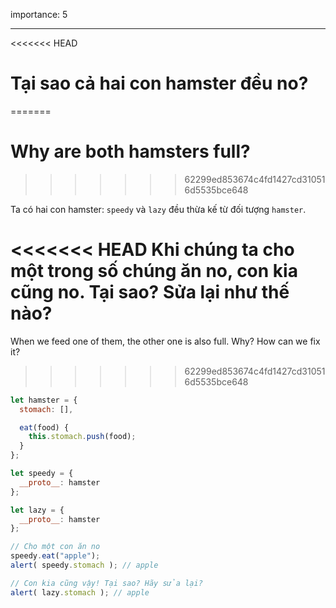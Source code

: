importance: 5

---

<<<<<<< HEAD
# Tại sao cả hai con hamster đều no?
=======
# Why are both hamsters full?
>>>>>>> 62299ed853674c4fd1427cd310516d5535bce648

Ta có hai con hamster: `speedy` và `lazy` đều thừa kế từ đối tượng `hamster`. 

<<<<<<< HEAD
Khi chúng ta cho một trong số chúng ăn no, con kia cũng no. Tại sao? Sửa lại như thế nào?
=======
When we feed one of them, the other one is also full. Why? How can we fix it?
>>>>>>> 62299ed853674c4fd1427cd310516d5535bce648

```js run
let hamster = {
  stomach: [],

  eat(food) {
    this.stomach.push(food);
  }
};

let speedy = {
  __proto__: hamster
};

let lazy = {
  __proto__: hamster
};

// Cho một con ăn no
speedy.eat("apple");
alert( speedy.stomach ); // apple

// Con kia cũng vậy! Tại sao? Hãy sửa lại?
alert( lazy.stomach ); // apple
```

